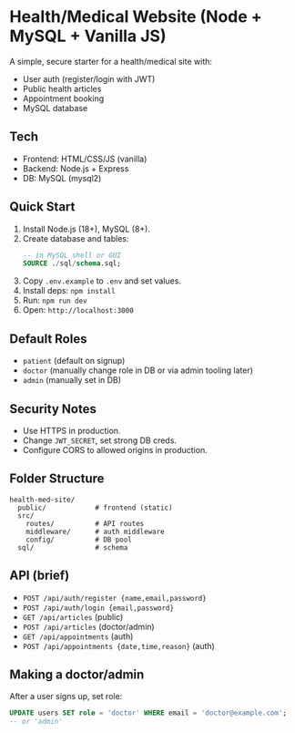 # Health/Medical Website (Node + MySQL + Vanilla JS)

A simple, secure starter for a health/medical site with:
- User auth (register/login with JWT)
- Public health articles
- Appointment booking
- MySQL database

## Tech
- Frontend: HTML/CSS/JS (vanilla)
- Backend: Node.js + Express
- DB: MySQL (mysql2)

## Quick Start
1. Install Node.js (18+), MySQL (8+).
2. Create database and tables:
   ```sql
   -- in MySQL shell or GUI
   SOURCE ./sql/schema.sql;
   ```
3. Copy `.env.example` to `.env` and set values.
4. Install deps: `npm install`
5. Run: `npm run dev`
6. Open: `http://localhost:3000`

## Default Roles
- `patient` (default on signup)
- `doctor` (manually change role in DB or via admin tooling later)
- `admin` (manually set in DB)

## Security Notes
- Use HTTPS in production.
- Change `JWT_SECRET`, set strong DB creds.
- Configure CORS to allowed origins in production.

## Folder Structure
```
health-med-site/
  public/            # frontend (static)
  src/
    routes/          # API routes
    middleware/      # auth middleware
    config/          # DB pool
  sql/               # schema
```

## API (brief)
- `POST /api/auth/register {name,email,password}`
- `POST /api/auth/login {email,password}`
- `GET /api/articles` (public)
- `POST /api/articles` (doctor/admin)
- `GET /api/appointments` (auth)
- `POST /api/appointments {date,time,reason}` (auth)

## Making a doctor/admin
After a user signs up, set role:
```sql
UPDATE users SET role = 'doctor' WHERE email = 'doctor@example.com';
-- or 'admin'
```
